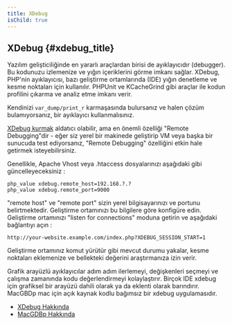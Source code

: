 ```yaml
---
title: XDebug
isChild: true
---
```


## XDebug {#xdebug_title}

Yazılım gelişticiliğinde en yararlı araçlardan birisi de ayıklayıcıdır (debugger). Bu kodunuzu izlemenize ve yığın 
içeriklerini görme imkanı sağlar. XDebug, PHP'nin ayıklayıcısı, bazı geliştirme ortamlarında (IDE) yığın denetleme ve kesme noktaları için 
kullanılır. PHPUnit ve KCacheGrind gibi araçlar ile kodun profilini çıkarma ve analiz etme imkanı verir.

Kendinizi `var_dump/print_r` karmaşasında bulursanız ve halen çözüm bulamıyorsanız, bir ayıklayıcı kullanmalısınız. 

[XDebug kurmak][xdebug-install] aldatıcı olabilir, ama en önemli özelliği "Remote Debugging"dir - eğer siz yerel bir 
makinede geliştirip VM veya başka bir sunucuda test ediyorsanız, "Remote Debugging" özelliğini etkin hale getirmek 
isteyebilirsiniz.

Genellikle, Apache Vhost veya .htaccess dosyalarınızı aşağıdaki gibi güncelleyeceksiniz : 

    php_value xdebug.remote_host=192.168.?.?
    php_value xdebug.remote_port=9000

"remote host" ve "remote port" sizin yerel bilgisayarınızı ve portunu belirtmektedir. Geliştirme ortamınızı bu bilgilere 
göre konfigüre edin. Geliştirme ortamınızı "listen for connections" moduna getirin ve aşağıdaki bağlantıyı açın : 

    http://your-website.example.com/index.php?XDEBUG_SESSION_START=1

Geliştirme ortamınız komut yürütür gibi mevcut durumu yakalar, kesme noktaları eklemenize ve bellekteki değerini 
araştırmanıza izin verir.

Grafik arayüzlü ayıklayıcılar adım adım ilerlemeyi, değişkenleri seçmeyi ve çalışma zamanında kodu değerlendirmeyi kolaylaştırır. Birçok IDE xdebug için grafiksel bir arayüzü dahili olarak ya da eklenti olarak barındırır. MacGBDp mac için açık kaynak kodlu bağımsız bir xdebug uygulamasıdır. 

 * [XDebug Hakkında][xdebug-docs]
 * [MacGDBp Hakkında][macgdbp-install]


[xdebug-docs]: http://xdebug.org/docs/
[xdebug-install]: http://xdebug.org/docs/install
[macgdbp-install]: http://www.bluestatic.org/software/macgdbp/

